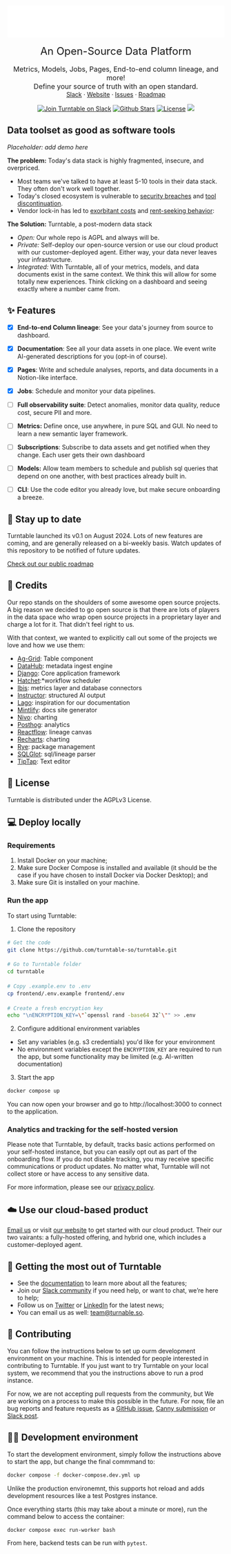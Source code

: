 <!-- PROJECT LOGO -->
<p align="center" width="100%">
    <img src="static/logo_header.svg">
</p>


  <p align="center">
     <span style="font-size: 24px;">An Open-Source Data Platform</span>
    <br />
    <br />
     <span style="font-size: 16px;">Metrics, Models, Jobs, Pages, End-to-end column lineage, and more!</span>
    <br />
    <span style="font-size: 16px;">Define your source of truth with an open standard.</span>
    <br />
    <a href="https://join.slack.com/t/turntable-community/shared_invite/zt-25p0olvhz-Z~c5QWq1jv2YFHQ46mMFDA">Slack</a>
    ·
    <a href="https://www.turntable.so">Website</a>
    ·
    <a href="https://github.com/turntable-so/turntable/issues">Issues</a>
    ·
    <a href="https://turntable-so.canny.io/">Roadmap</a>
  </p>

<p align="center">
   <a href="https://join.slack.com/t/turntable-community/shared_invite/zt-25p0olvhz-Z~c5QWq1jv2YFHQ46mMFDA"><img src="https://img.shields.io/badge/Turntable%20Slack%20Community-turntable.slack.com-%234A154B" alt="Join Turntable on Slack"></a>
   <a href="https://github.com/turntable-so/turntable/stargazers"><img src="https://img.shields.io/github/stars/turntable-so/turntable" alt="Github Stars"></a>
   <!-- <a href="https://news.ycombinator.com/item?id=31424450"><img src="https://img.shields.io/badge/Hacker%20News-777-%23FF6600" alt="Hacker News"></a> -->
   <a href="https://github.com/turntable-so/blob/main/LICENSE"><img src="https://img.shields.io/badge/license-AGPLv3-blue" alt="License"></a>
   <a href="https://www.ycombinator.com/companies/turntable"><img src="https://img.shields.io/badge/Backed%20by-Y%20Combinator-%23f26625"></a>
</p>

<!-- ABOUT THE PROJECT -->
## Data toolset as good as software tools
*Placeholder: add demo here*

**The problem:** Today's data stack is highly fragmented, insecure, and overpriced.
- Most teams we've talked to have at least 5-10 tools in their data stack. They often don't work well together.
- Today's closed ecosystem is vulnerable to [security breaches](https://www.wired.com/story/snowflake-breach-advanced-auto-parts-lendingtree/) and [tool discontinuation](https://news.ycombinator.com/item?id=40750391).
- Vendor lock-in has led to [exorbitant costs](https://aws.amazon.com/marketplace/pp/prodview-tjpcf42nbnhko) and [rent-seeking behavior](https://www.fool.com/investing/2022/08/26/3-wild-metrics-highlight-snowflakes-staggering-mom/):


**The Solution:** Turntable, a post-modern data stack
- *Open:* Our whole repo is AGPL and always will be. 
- *Private:* Self-deploy our open-source version or use our cloud product with our customer-deployed agent. Either way, your data never leaves your infrastructure.
- *Integrated:* With Turntable, all of your metrics, models, and data documents exist in the same context. We think this will allow for some totally new experiences. Think clicking on a dashboard and seeing exactly where a number came from.

## ✨ Features
- [x] **End-to-end Column lineage**: See your data's journey from source to dashboard.
- [x] **Documentation**: See all your data assets in one place. We event write AI-generated descriptions for you (opt-in of course).
- [x] **Pages**: Write and schedule analyses, reports, and data documents in a Notion-like interface.
- [x] **Jobs**: Schedule and monitor your data pipelines.
- [ ] **Full observability suite**: Detect anomalies, monitor data quality, reduce cost, secure PII and more.
- [ ] **Metrics:** Define once, use anywhere, in pure SQL and GUI. No need to learn a new semantic layer framework. 
- [ ] **Subscriptions**: Subscribe to data assets and get notified when they change. Each user gets their own dashboard
- [ ] **Models:** Allow team members to schedule and publish sql queries that depend on one another, with best practices already built in. 
- [ ] **CLI**: Use the code editor you already love, but make secure onboarding a breeze.


## 🔔 Stay up to date
Turntable launched its v0.1 on August 2024. Lots of new features are coming, and are generally released on a bi-weekly basis. Watch updates of this repository to be notified of future updates.

[Check out our public roadmap](https://turntable-so.canny.io/)

## 🙏 Credits

Our repo stands on the shoulders of some awesome open source projects. A big reason we decided to go open source is that there are lots of players in the data space who wrap open source projects in a proprietary layer and charge a lot for it. That didn't feel right to us.

With that context, we wanted to explicitly call out some of the projects we love and how we use them:

- [Ag-Grid](https://github.com/ag-grid/ag-grid): Table component
- [DataHub](https://github.com/datahub-project/datahub): metadata ingest engine
- [Django](https://github.com/django/django): Core application framework
- [Hatchet](https://github.com/hatchet-dev/hatchet):*workflow scheduler
- [Ibis](https://github.com/ibis-project/ibis): metrics layer and database connectors
- [Instructor](https://github.com/jxnl/instructor): structured AI output
- [Lago](https://github.com/getlago/lago): inspiration for our documentation
- [Mintlify](https://github.com/mintlify): docs site generator
- [Nivo](https://github.com/plouc/nivo): charting
- [Posthog](https://github.com/posthog/posthog): analytics
- [Reactflow](https://github.com/xyflow/xyflow): lineage canvas
- [Recharts](https://github.com/recharts/recharts): charting
- [Rye](https://github.com/astral-sh/rye): package management
- [SQLGlot](https://github.com/tobymao/sqlglot): sql/lineage parser
- [TipTap](https://github.com/ueberdosis/tiptap): Text editor

## 🔖 License
Turntable is distributed under the AGPLv3 License.

## 💻 Deploy locally

### Requirements
1. Install Docker on your machine;
2. Make sure Docker Compose is installed and available (it should be the case if you have chosen to install Docker via Docker Desktop); and
3. Make sure Git is installed on your machine.

### Run the app
To start using Turntable:

1. Clone the repository

```bash
# Get the code
git clone https://github.com/turntable-so/turntable.git

# Go to Turntable folder
cd turntable

# Copy .example.env to .env
cp frontend/.env.example frontend/.env

# Create a fresh encryption key
echo "\nENCRYPTION_KEY=\"`openssl rand -base64 32`\"" >> .env
```

2. Configure additional environment variables

  - Set any variables (e.g. s3 credentials) you'd like for your environment
  - No environment variables except the `ENCRYPTION_KEY` are required to run the app, but some functionality may be limited (e.g. AI-written documentation)

3. Start the app

```bash
docker compose up
```

You can now open your browser and go to http://localhost:3000 to connect to the application.

### Analytics and tracking for the self-hosted version
Please note that Turntable, by default, tracks basic actions performed on your self-hosted instance, but you can easily opt out as part of the onboarding flow. If you do not disable tracking, you may receive specific communications or product updates. No matter what, Turntable will not collect store or have access to any sensitive data.

For more information, please see our [privacy policy](www.turntable.so/privacy).

## ☁️ Use our cloud-based product
[Email us](mailto:founders@turntable.so) or visit [our website](www.turntable.so) to get started with our cloud product. Their our two vairants: a fully-hosted offering, and hybrid one, which includes a customer-deployed agent.

## 🚀 Getting the most out of Turntable
- See the [documentation](https://doc.turntable.so) to learn more about all the features;
- Join our [Slack community](https://join.slack.com/t/turntable-community/shared_invite/zt-25p0olvhz-Z~c5QWq1jv2YFHQ46mMFDA) if you need help, or want to chat, we’re here to help;
- Follow us on [Twitter](https://twitter.com/Turntable) or [LinkedIn](https://www.linkedin.com/company/turntabledata) for the latest news;
- You can email us as well: [team@turnable.so](mailto:team@turntable.so).

## 📝 Contributing

You can follow the instructions below to set up ourm development environment on your machine. This is intended for people interested in contributing to Turntable. If you just want to try Turntable on your local system, we recommend that you the instructions above to run a prod instance.

For now, we are not accepting pull requests from the community, but We are working on a process to make this possible in the future. For now, file an bug reports and feature requests as a [GitHub issue](https://github.com/turntable-so/turntable/issues), [Canny submission](https://turntable-so.canny.io/) or [Slack post](https://join.slack.com/t/turntable-community/shared_invite/zt-25p0olvhz-Z~c5QWq1jv2YFHQ46mMFDA).

## 🧑‍💻 Development environment

To start the development environment, simply follow the instructions above to start the app, but change the final commmand to:

```bash
docker compose -f docker-compose.dev.yml up
```

Unlike the production environemnt, this supports hot reload and adds development resources like a test Postgres instance.

Once everything starts (this may take about a minute or more), run the command below to access the container:

```bash
docker compose exec run-worker bash
```

From here, backend tests can be run with `pytest`.


